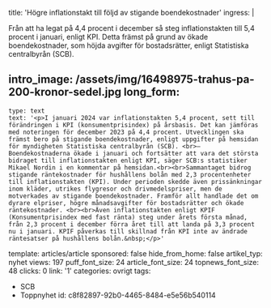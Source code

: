 title: 'Högre inflationstakt till följd av stigande boendekostnader'
ingress: |
  <p>Från att ha legat på 4,4 procent i december så steg inflationstakten till 5,4 procent i januari, enligt KPI. Detta främst på grund av ökade boendekostnader, som höjda avgifter för bostadsrätter, enligt Statistiska centralbyrån (SCB).
  </p>
  
intro_image: /assets/img/16498975-trahus-pa-200-kronor-sedel.jpg
long_form:
  -
    type: text
    text: '<p>I januari 2024 var inflationstakten 5,4 procent, sett till förändringen i KPI (konsumentprisindex) på årsbasis. Det kan jämföras med noteringen för december 2023 på 4,4 procent. Utvecklingen ska främst bero på stigande boendekostnader, enligt uppgifter på hemsidan för myndigheten Statistiska centralbyrån (SCB). <br>– Boendekostnaderna ökade i januari och fortsätter att vara det största bidraget till inflationstakten enligt KPI, säger SCB:s statistiker Mikael Nordin i en kommentar på hemsidan.<br><br>Sammantaget bidrog stigande räntekostnader för hushållens bolån med 2,3 procentenheter till inflationstakten (KPI). Under perioden skedde även prissänkningar inom kläder, utrikes flygresor och drivmedelspriser, men de motverkades av stigande boendekostnader. Framför allt handlade det om dyrare elpriser, högre månadsavgifter för bostadsrätter och ökade räntekostnader. <br><br>Även inflationstakten enligt KPIF (Konsumentprisindex med fast ränta) steg under årets första månad, från 2,3 procent i december förra året till att landa på 3,3 procent nu i januari. KPIF påverkas till skillnad från KPI inte av ändrade räntesatser på hushållens bolån.&nbsp;</p>'
template: articles/article
sponsored: false
hide_from_home: false
artikel_typ: nyhet
views: 197
puff_font_size: 24
article_font_size: 24
topnews_font_size: 48
clicks: 0
link: '1'
categories: ovrigt
tags:
  - SCB
  - Toppnyhet
id: c8f82897-92b0-4465-8484-e5e56b540114

